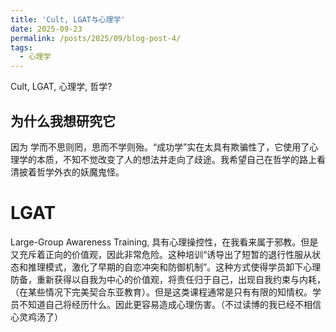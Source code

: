 ```yaml
---
title: 'Cult, LGAT与心理学'
date: 2025-09-23
permalink: /posts/2025/09/blog-post-4/
tags:
  - 心理学
---
```


Cult, LGAT, 心理学, 哲学? 

为什么我想研究它
-----
因为 学而不思则罔，思而不学则殆。“成功学”实在太具有欺骗性了，它使用了心理学的本质，不知不觉改变了人的想法并走向了歧途。我希望自己在哲学的路上看清披着哲学外衣的妖魔鬼怪。

LGAT
========
Large-Group Awareness Training, 具有心理操控性，在我看来属于邪教。但是又充斥着正向的价值观，因此非常危险。这种培训“诱导出了短暂的退行性服从状态和推理模式，激化了早期的自恋冲突和防御机制”。这种方式使得学员卸下心理防备，重新获得以自我为中心的价值观，将责任归于自己，出现自我约束与内耗，（在某些情况下完美契合东亚教育）。但是这类课程通常是只有有限的知情权。学员不知道自己将经历什么。因此更容易造成心理伤害。（不过读博的我已经不相信心灵鸡汤了）

